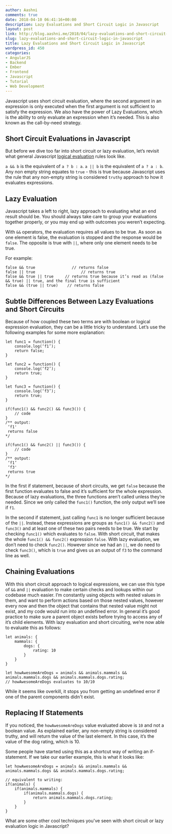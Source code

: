 ```yaml
---
author: Aashni
comments: true
date: 2018-04-10 06:41:16+00:00
description: Lazy Evaluations and Short Circuit Logic in Javascript
layout: post
link: http://blog.aashni.me/2018/04/lazy-evaluations-and-short-circuit-logic-in-javascript/
slug: lazy-evaluations-and-short-circuit-logic-in-javascript
title: Lazy Evaluations and Short Circuit Logic in Javascript
wordpress_id: 450
categories:
- AngularJS
- Backend
- Ember
- Frontend
- Javascript
- Tutorial
- Web Development
---
```


Javascript uses short circuit evaluation, where the second argument in an expression is only executed when the first argument is not sufficient to satisfy the expression.
We also have the power of Lazy Evaluations, which is the ability to only evaluate an expression when it’s needed. This is also known as the call-by-need strategy.



## Short Circuit Evaluations in Javascript


But before we dive too far into short circuit or lazy evaluation, let’s revisit what general Javascript [logical evaluation](https://developer.mozilla.org/en-US/docs/Web/JavaScript/Reference/Operators/Logical_Operators) rules look like.

`a && b` is the equivalent of `a ? b : a`.
`a || b` is the equivalent of `a ? a : b`.
Any non empty string equates to `true` - this is true because Javascript uses the rule that any non-empty string is considered `truthy` approach to how it evaluates expressions. 



## Lazy Evaluation


Javascript takes a left to right, lazy approach to evaluating what an end result should be. You should always take care to group your evaluations together properly, or you may end up with outcomes you weren’t expecting.

With `&&` operators, the evaluation requires all values to be true. As soon as one element is false, the evaluation is stopped and the response would be `false`. The opposite is true with `||`, where only one element needs to be true.

For example:


    
    
    false && true                // returns false 
    false || true                    // returns true
    false && true || true     // returns true because it’s read as (false && true) || true, and the final true is sufficient
    false && (true || true)    // returns false
    





## Subtle Differences Between Lazy Evaluations and Short Circuits


Because of how coupled these two terms are with boolean or logical expression evaluation, they can be a little tricky to understand. Let’s use the following examples for some more explanation:


    
    
    let func1 = function() {
        console.log(‘f1’);
        return false;
    }
    
    let func2 = function() {
        console.log(‘f2’);
        return true;
    }
    
    let func3 = function() {
        console.log(‘f3’);
        return true;
    }
    
    if(func1() && func2() && func3()) {
        // code
    }
    /** output:
     ‘f1'
     returns false
    */
    
    if(func1() && func2() || func3()) {
        // code
    }
    /** output:
     ‘f1’
     ‘f3'
     returns true
    */
    



In the first if statement, because of short circuits, we get `false` because the first function evaluates to false and it’s sufficient for the whole expression. Because of lazy evaluations, the three functions aren’t called unless they’re needed. Since we only called the `func1()` function, the only output we’ll see if `f1`.

In the second if statement, just calling `func1` is no longer sufficient because of the `||`. Instead, these expressions are groups as `func1() && func2()` and `func3()` and at least one of these two pairs needs to be true. We start by checking `func1()` which evaluates to `false`. With short circuit, that makes the whole `func1() && func2()` expression `false`. With lazy evaluation, we don’t need to check `func2()`. However since we had an `||`, we do need to check `func3()`, which is `true` and gives us an output of `f3` to the command line as well.



## Chaining Evaluations



With this short circuit approach to logical expressions, we can use this type of `&&` and `||` evaluation to make certain checks and lookups within our codebase much easier. I’m constantly using objects with nested values in them, and want to perform actions based on those nested values, however every now and then the object that contains that nested value might not exist, and my code would run into an undefined error. In general it’s good practice to make sure a parent object exists before trying to access any of it’s child elements. With lazy evaluation and short circuiting, we’re now able to evaluate this as follows:


    
    
    let animals: {
        mammals: {
            dogs: {
                rating: 10
            }
        }
    }
    
    let howAwesomeAreDogs = animals && animals.mammals && animals.mammals.dogs && animals.mammals.dogs.rating;
    // howAwesomeAreDogs evaluates to 10/10
    



While it seems like overkill, it stops you from getting an undefined error if one of the parent components didn't exist.



## Replacing If Statements



If you noticed, the `howAwesomeAreDogs` value evaluated above is `10` and not a boolean value. As explained earlier, any non-empty string is considered truthy, and will return the value of the last element. In this case, it’s the value of the dog rating, which is 10.

Some people have started using this as a shortcut way of writing an if-statement. If we take our earlier example, this is what it looks like:


    
    
    let howAwesomeAreDogs = animals && animals.mammals && animals.mammals.dogs && animals.mammals.dogs.rating;
    
    // equivalent to writing:
    if(animals) {
        if(animals.mammals) {
            if(animals.mammals.dogs) {
                return animals.mammals.dogs.rating;
            }
        }
    }
    



What are some other cool techniques you've seen with short circuit or lazy evaluation logic in Javascript?
